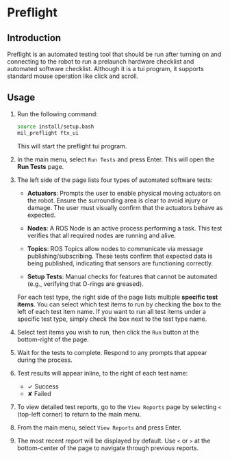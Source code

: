 # Preflight

## Introduction
Preflight is an automated testing tool that should be run after turning on and connecting to the robot to run a prelaunch hardware checklist and automated software checklist.
Although it is a tui program, it supports standard mouse operation like click and scroll.

## Usage

1. Run the following command:
   ```bash
   source install/setup.bash
   mil_preflight ftx_ui
   ```
   This will start the preflight tui program.
2. In the main menu, select `Run Tests` and press Enter. This will open the **Run Tests** page.

3. The left side of the page lists four types of automated software tests:

   - **Actuators**: Prompts the user to enable physical moving actuators on the robot. Ensure the surrounding area is clear to avoid injury or damage. The user must visually confirm that the actuators behave as expected.
   
   - **Nodes**: A ROS Node is an active process performing a task. This test verifies that all required nodes are running and alive.
   
   - **Topics**: ROS Topics allow nodes to communicate via message publishing/subscribing. These tests confirm that expected data is being published, indicating that sensors are functioning correctly.
   
   - **Setup Tests**: Manual checks for features that cannot be automated (e.g., verifying that O-rings are greased).

   For each test type, the right side of the page lists multiple **specific test items**. You can select which test items to run by checking the box to the left of each test item name. If you want to run all test items under a specific test type, simply check the box next to the test type name.

4. Select test items you wish to run, then click the `Run` button at the bottom-right of the page.

5. Wait for the tests to complete. Respond to any prompts that appear during the process.

6. Test results will appear inline, to the right of each test name:
   - ✓ Success  
   - ✘ Failed

7. To view detailed test reports, go to the `View Reports` page by selecting `<` (top-left corner) to return to the main menu.

8. From the main menu, select `View Reports` and press Enter.

9. The most recent report will be displayed by default. Use `<` or `>` at the bottom-center of the page to navigate through previous reports.
   
